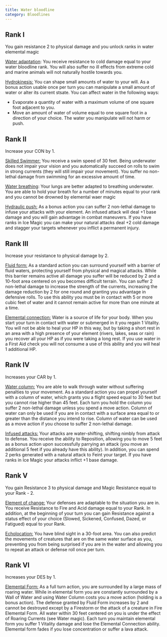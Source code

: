 ```yaml
---
title: Water bloodline
category: Bloodlines
---
```


## Rank I

You gain resistance 2 to physical damage and you unlock ranks in water elemental magic

<u>Water adaptation</u>: You receive resistance to cold damage equal to your water bloodline rank. You will also suffer no ill effects from extreme cold and marine animals will not naturally hostile towards you.

<u>Hydrokinesis:</u> You can shape small amounts of water to your will. As a bonus action usable once per turn you can manipulate a small amount of water or alter its current stsate. You can affect water in the following ways:

- Evaporate a quantity of water with a maximum volume of one square foot adjacent to you.
- Move an amount of water of volume equal to one square foot in a direction of your choice. The water you manipulate will not harm or push.

## Rank II

Increase your CON by 1.

<u>Skilled Swimmer:</u> You receive a swim speed of 30 feet. Being underwater does not impair your vision and you automatically succeed on rolls to swim in strong currents (they will still impair your movement). You suffer no non-lethal damage from swimming for an excessive amount of time.

<u>Water breathing</u>: Your lungs are better adapted to breathing underwater. You are able to hold your breath for a number of minutes equal to your rank and you cannot be drowned by elemental waer magic

<u>Hydraulic push:</u> As a bonus action you can suffer 2 non-lethal damage to infuse your attacks with your element. An infused attack will deal +1 base damage and you will gain advantage in combat maneuvers. If you have ranks in Ice Magic you can make your natural attacks deal +2 cold damage and stagger your targets whenever you inflict a permanent injury.

## Rank III 

Increase your resistance to physical damage by 2.

<u>Fluid form:</u> As a standard action you can surround yourself with a barrier of fluid waters, protecting yourself from physical and magical attacks. While this barrier remains active all damage you suffer will be reduced by 2 and a 10-foot area centered on you becomes difficult terrain. You can suffer 2 non-lethal damage to increase the strength of the currents, increasing the damage reduction by 2 for one round and granting you advantage in defensive rolls. To use this ability you must be in contact with 5 or more cubic feet of water and it cannot remain active for more than one minute at a time.

<u>Elemental connection:</u> Water is a source of life for your body. When you start your turn in contact with water or submerged in it you regain 1 Vitality. You will not be able to heal your HP in this way, but by taking a short rest in an area with a high presence of your element (rivers, lakes, seas or rain) you recover all your HP as if you were taking a long rest. If you use water in a First Aid check you will not consume a use of this ability and you will heal 1 additional HP.

## Rank IV 

Increases your CAR by 1.

<u>Water column:</u> You are able to walk through water without suffering penalties to your movement. As a standard action you can propel yourself with a column of water, which grants you a flight speed equal to 30 feet but you cannot rise higher than 45 feet. Each turn you hold the column you suffer 2 non-lethal damage unless you spend a move action. Column of water can only be used if you are in contact with a surface area equal to or greater than the distance you intend to rise. Column of water can be used as a move action if you choose to suffer 2 non-lethal damage.

<u>Infused attacks:</u> Your attacks are water-shifting, shifting nimbly from attack to defense. You receive the ability to Reposition, allowing you to move 5 feet as a bonus action upon successfully parrying an attack (you move an additional 5 feet if you already have this ability). In addition, you can spend 2 perks generated with a natural attack to Feint your target. If you have ranks in Ice Magic your attacks inflict +1 base damage.

## Rank V 

You gain Resistance 3 to physical damage and Magic Resistance equal to your Rank - 2.

<u>Element of change:</u> Your defenses are adaptable to the situation you are in. You receive Resistance to Fire and Acid damage equal to your Rank. In addition, at the beginning of your turn you can gain Resistance against a status effect of your choice (Slowed, Sickened, Confused, Dazed, or Fatigued) equal to your Rank.

<u>Echolocation:</u> You have blind sight in a 30-foot area. You can also predict the movements of creatures that are on the same water surface as you, preventing you from being surprised if you are in the water and allowing you to repeat an attack or defense roll once per turn.

## Rank VI

Increases your DES by 1.

<u>Elemental Form:</u> As a full turn action, you are surrounded by a large mass of roaring water. While in elemental form you are constantly surrounded by a Wall of Water and using Water Column costs you a move action (holding is a bonus action). The defense granted by Fluid Form increases by 2 and cannot be destroyed except by a Firestorm or the attack of a creature in Fire Elemental Form. All water within 30 feet centered on you is under the effect of Roaring Currents (see Water magic). Each turn you maintain elemental form you suffer 1 Vitality damage and lose the Elemental Connection ability. Elemental form fades if you lose concentration or suffer a lava attack.